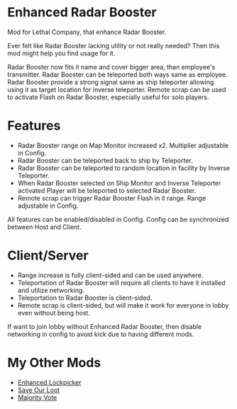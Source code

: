 # Enhanced Radar Booster
Mod for Lethal Company, that enhance Radar Booster.

Ever felt like Radar Booster lacking utility or not really needed? Then this mod might help you find usage for it.

Radar Booster now fits it name and cover bigger area, than employee's transmitter. Radar Booster can be teleported both ways same as employee. Radar Booster provide a strong signal same as ship teleporter allowing using it as target location for inverse teleporter. Remote scrap can be used to activate Flash on Radar Booster, especially useful for solo players.
# Features
* Radar Booster range on Map Monitor increased x2. Multiplier adjustable in Config.
* Radar Booster can be teleported back to ship by Teleporter.
* Radar Booster can be teleported to random location in facility by Inverse Teleporter.
* When Radar Booster selected on Ship Monitor and Inverse Teleporter activated Player will be teleported to selected Radar Booster.
* Remote scrap can trigger Radar Booster Flash in it range. Range adjustable in Config.

All features can be enabled/disabled in Config. Config can be synchronized between Host and Client.
# Client/Server
* Range increase is fully client-sided and can be used anywhere.
* Teleportation of Radar Booster will require all clients to have it installed and utilize networking.
* Teleportation to Radar Booster is client-sided.
* Remote scrap is client-sided, but will make it work for everyone in lobby even without being host.

If want to join lobby without Enhanced Radar Booster, then disable networking in config to avoid kick due to having different mods.
# My Other Mods
* [Enhanced Lockpicker](https://thunderstore.io/c/lethal-company/p/MrHydralisk/EnhancedLockpicker/)
* [Save Our Loot](https://thunderstore.io/c/lethal-company/p/MrHydralisk/SaveOurLoot/)
* [Majority Vote](https://thunderstore.io/c/lethal-company/p/MrHydralisk/MajorityVote/)